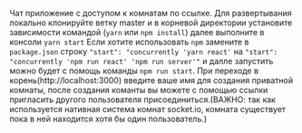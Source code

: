 Чат приложение с доступом к комнатам по ссылке.
Для развертывания локально клонируйте ветку master и в корневой директории установите зависимости командой (`yarn` или `npm install`) далее выполните в консоли `yarn start`
Если хотите использовать `npm` замените в `package.json` строку `"start": "concurrently 'yarn react'` на `"start": "concurrently 'npm run react' 'npm run server'"` и далле запустить можно будет с помощь команды `npm run start`.
При переходе в корень(http://localhost:3000) введите ваше имя для создания приватной комнаты, после создания команты вы можете с помощью ссылки пригласить другого пользователя присоединиться.(ВАЖНО: так как используется нативная система комнат socket.io, комната существует пока в ней находится хотя бы один пользователь.)
